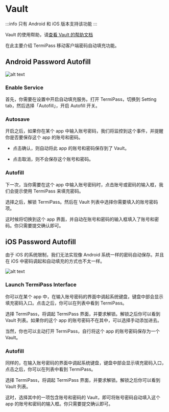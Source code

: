 # Vault

:::info
只有 Android 和 iOS 版本支持该功能
:::

Vault 的使用帮助，请[查看 Vault 的帮助文档](../terminus/vault/index.md)

在此主要介绍 TermiPass 移动客户端密码自动填充功能。

## Android Password Autofill

![alt text](/images/how-to/termipass/autofill_android.jpg)

### Enable Service

首先，你需要在设置中开启自动填充服务。打开 TermiPass，切换到 Setting tab，然后选择「Autofill」，开启 Autofill 开关。

### Autosave

开启之后，如果你在某个 app 中输入账号密码，我们将监控到这个事件，并提醒你是否要保存这个 app 的账号和密码。

- 点击确认，则自动将此 app 的账号和密码保存到了 Vault。

- 点击取消，则不会保存这个账号和密码。

### Autofill

下一次，当你需要在这个 app 中输入账号密码时，点击账号或密码的输入框，我们会提示使用 TermiPass 来填充密码。

选择之后，解锁 TermiPass。然后在 Vault 列表中选择你需要填入的账号密码项。

这时候将切换到这个 app 界面，并自动在账号和密码的输入框填入了账号和密码。你只需要提交确认即可。

## iOS Password Autofill

由于 iOS 的系统限制，我们无法实现像 Android 系统一样的密码自动保存。并且在 iOS 中密码调起和自动填充的方式也不太一样。

![alt text](/images/how-to/termipass/autofill_ios.jpg)

### Launch TermiPass Interface

你可以在某个 app 中，在输入账号密码的界面中调起系统键盘，键盘中部会显示填充密码入口。点击之后，你可以在列表中看到 TermiPass。

选择 TermiPass，将调起 TermiPass 界面，并要求解锁。解锁之后你可以看到 Vault 列表。如果你的这个 app 的账号密码不在其中，可以选择手动添加进去。

当然，你也可以主动打开 TermiPass，自行将这个 app 的账号密码保存为一个 Vault。

### Autofill

同样的，在输入账号密码的界面中调起系统键盘，键盘中部会显示填充密码入口，点击之后，你可以在列表中看到 TermiPass。

选择 TermiPass，将调起 TermiPass 界面，并要求解锁。解锁之后你可以看到 Vault 列表。

这时，选择其中的一项包含账号和密码的 Vault，即可将账号密码自动填入这个 app 的账号和密码的输入框。你只需要提交确认即可。
